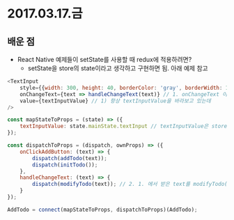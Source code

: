 # 2017.03.17.금

## 배운 점

* React Native 예제들이 setState를 사용할 때 redux에 적용하려면?
    * setState을 store의 state이라고 생각하고 구현하면 됨. 아래 예제 참고
```javascript
<TextInput
    style={{width: 300, height: 40, borderColor: 'gray', borderWidth: 1}}
    onChangeText={text => handleChangeText(text)} // 1. onChangeText 이벤트로 발생한 text를 handleChangeText(text)로 넘겨주고
    value={textInputValue} // 1) 항상 textInputValue을 바라보고 있는데
/>

const mapStateToProps = (state) => ({
    textInputValue: state.mainState.textInput // textInputValue은 store의 mainState리듀서에 들어있는 textInput이다.
});

const dispatchToProps = (dispatch, ownProps) => ({
    onClickAddButton: (text) => {
        dispatch(addTodo(text));
        dispatch(initTodo());
    },
    handleChangeText: (text) => {
        dispatch(modifyTodo(text)); // 2. 1. 에서 받은 text를 modifyTodo(text)에 넣어서 dispatch()시켜준다.
    }
});

AddTodo = connect(mapStateToProps, dispatchToProps)(AddTodo);
```